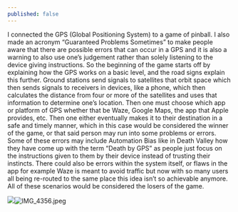 ```yaml
---
published: false
---
```

I connected the GPS (Global Positioning System) to a game of pinball. I also made an acronym “Guaranteed Problems Sometimes” to make people aware that there are possible errors that can occur in a GPS and it is also a warning to also use one’s judgement rather than solely listening to the device giving instructions. So the beginning of the game starts off by explaining how the GPS works on a basic level, and the road signs explain this further. Ground stations send signals to satellites that orbit space which then sends signals to receivers in devices, like a phone, which then calculates the distance from four or more of the satellites and uses that information to determine one’s location. Then one must choose which app or platform of GPS whether that be Waze, Google Maps, the app that Apple provides, etc. Then one either eventually makes it to their destination in a safe and timely manner, which in this case would be considered the winner of the game, or that said person may run into some problems or errors. Some of these errors may include Automation Bias like in Death Valley how they have come up with the term “Death by GPS” as people just focus on the instructions given to them by their device instead of trusting their instincts. There could also be errors within the system itself, or flaws in the app for example Waze is meant to avoid traffic but now with so many users all being re-routed to the same place this idea isn’t so achievable anymore. All of these scenarios would be considered the losers of the game. 

![]({{site.baseurl}}/assets/images/IMG_4356.jpeg)![IMG_4356.jpeg]({{site.baseurl}}/assets/images/IMG_4356.jpeg)

